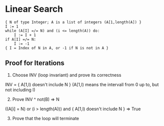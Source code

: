 # Linear Search

```Py
{ N of type Integer; A is a list of integers (A[1,length(A]) }
I := 1
while (A[I] =/= N) and (i <= length(A)) do:
    I := I + 1
if A[I] =/= N:
    I := -1
{ I = Index of N in A, or -1 if N is not in A }
```

## Proof for Iterations

1. Choose INV (loop invariant) and prove its correctness

INV = { A[1,I) doesn't include N }
(A[1,I) means the intervall from 0 up to, but not including I)

2. Prove INV ^ not(B) => N

((A[i] = N) or (i > length(A))) and { A[1,I) doesn't include N } => True

3. Prove that the loop will terminate

